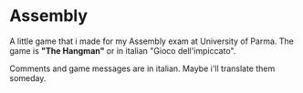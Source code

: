 # Assembly

A little game that i made for my Assembly exam at University of Parma.
The game is <b>"The Hangman"</b> or in italian "Gioco dell'impiccato".

Comments and game messages are in italian.
Maybe i'll translate them someday.
